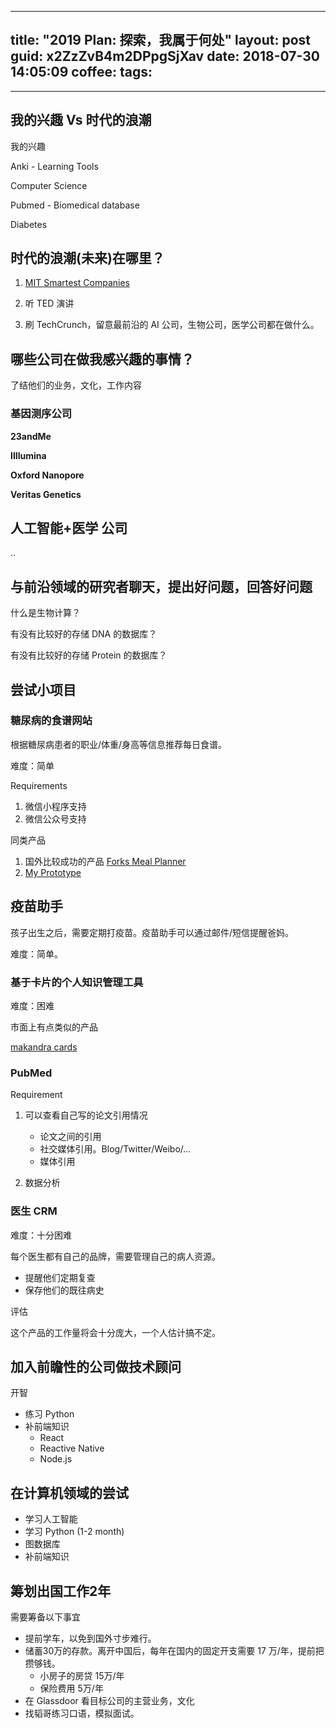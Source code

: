 
---
title: "2019 Plan: 探索，我属于何处"
layout: post
guid: x2ZzZvB4m2DPpgSjXav
date: 2018-07-30 14:05:09
coffee:
tags:
  -
---

## 我的兴趣 Vs 时代的浪潮

我的兴趣

Anki - Learning Tools

Computer Science

Pubmed - Biomedical database

Diabetes



## 时代的浪潮(未来)在哪里？

1. [MIT Smartest Companies ](https://www.technologyreview.com/lists/companies/2017/)

2. 听 TED 演讲

3. 刷 TechCrunch，留意最前沿的 AI 公司，生物公司，医学公司都在做什么。


## 哪些公司在做我感兴趣的事情？

了结他们的业务，文化，工作内容


### 基因测序公司

**23andMe**

**IIIlumina**

**Oxford Nanopore**

**Veritas Genetics**


## 人工智能+医学 公司

..


## 与前沿领域的研究者聊天，提出好问题，回答好问题

什么是生物计算？

有没有比较好的存储 DNA 的数据库？

有没有比较好的存储 Protein 的数据库？



## 尝试小项目


### 糖尿病的食谱网站

根据糖尿病患者的职业/体重/身高等信息推荐每日食谱。

难度：简单

Requirements

1. 微信小程序支持
2. 微信公众号支持


同类产品

1. 国外比较成功的产品 [Forks Meal Planner](https://my.forksmealplanner.com/#!/plan)
2. [My Prototype](https://gmd19w.axshare.com/#p=%E9%A6%96%E9%A1%B5)



## 疫苗助手

孩子出生之后，需要定期打疫苗。疫苗助手可以通过邮件/短信提醒爸妈。

难度：简单。


### 基于卡片的个人知识管理工具

难度：困难

市面上有点类似的产品

[makandra cards](https://makandracards.com/)


### PubMed


Requirement

1. 可以查看自己写的论文引用情况
    - 论文之间的引用
    - 社交媒体引用。Blog/Twitter/Weibo/...
    - 媒体引用

2. 数据分析


### 医生 CRM

难度：十分困难


每个医生都有自己的品牌，需要管理自己的病人资源。

- 提醒他们定期复查
- 保存他们的既往病史

评估

这个产品的工作量将会十分庞大，一个人估计搞不定。



## 加入前瞻性的公司做技术顾问

开智

- 练习 Python
- 补前端知识
    - React
    - Reactive Native
    - Node.js


## 在计算机领域的尝试

- 学习人工智能
- 学习 Python (1-2 month)
- 图数据库
- 补前端知识

## 筹划出国工作2年

需要筹备以下事宜

- 提前学车，以免到国外寸步难行。
- 储蓄30万的存款。离开中国后，每年在国内的固定开支需要 17 万/年，提前把攒够钱。
    - 小房子的房贷 15万/年
    - 保险费用 5万/年
- 在 Glassdoor 看目标公司的主营业务，文化
- 找韬哥练习口语，模拟面试。

